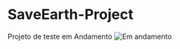 # SaveEarth-Project
Projeto de teste em Andamento
![Em andamento](https://user-images.githubusercontent.com/79286762/160694656-e3b7bb16-4715-4d3f-9655-24b2684614bf.png)
